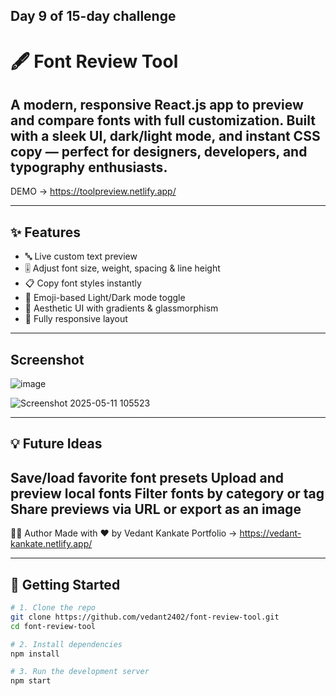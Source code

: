 ## Day 9 of 15-day challenge

# 🖋️ Font Review Tool

A modern, responsive React.js app to preview and compare fonts with full customization. Built with a sleek UI, dark/light mode, and instant CSS copy — perfect for designers, developers, and typography enthusiasts.
---
DEMO -> https://toolpreview.netlify.app/

---

## ✨ Features

- 🔤 Live custom text preview
- 🎚️ Adjust font size, weight, spacing & line height
- 📋 Copy font styles instantly
- 🌙 Emoji-based Light/Dark mode toggle
- 🌈 Aesthetic UI with gradients & glassmorphism
- 📱 Fully responsive layout

---
## Screenshot 

![image](https://github.com/user-attachments/assets/5b427371-8e66-47ee-af61-0f305f10432e)

![Screenshot 2025-05-11 105523](https://github.com/user-attachments/assets/9876c374-1c6d-4467-b1cf-71bb8eb0dc8c)

---

## 💡 Future Ideas
Save/load favorite font presets
Upload and preview local fonts
Filter fonts by category or tag
Share previews via URL or export as an image
---

👨‍💻 Author
Made with ❤️ by Vedant Kankate
Portfolio -> https://vedant-kankate.netlify.app/

---
## 🚀 Getting Started

```bash
# 1. Clone the repo
git clone https://github.com/vedant2402/font-review-tool.git
cd font-review-tool

# 2. Install dependencies
npm install

# 3. Run the development server
npm start
